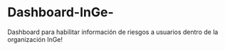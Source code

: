# Dashboard-InGe-
Dashboard para habilitar información de riesgos a usuarios dentro de la organización InGe!
